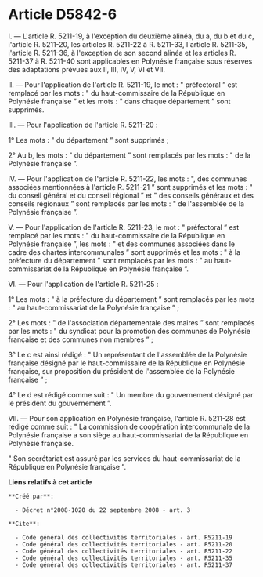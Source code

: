 # Article D5842-6

I. ― L'article R. 5211-19, à l'exception du deuxième alinéa, du a, du b et du c, l'article R. 5211-20, les articles R.
5211-22 à R. 5211-33, 
l'article R. 5211-35, l'article R. 5211-36, à l'exception de son second alinéa et les articles R. 5211-37 à R. 5211-40 sont
applicables en Polynésie française sous réserves des adaptations prévues aux II, III, IV, V, VI et VII. 

II. ― Pour l'application de l'article R. 5211-19, le mot : " préfectoral ” est remplacé par les mots : " du haut-commissaire
de la République en Polynésie française ” et les mots : " dans chaque département ” sont supprimés. 

III. ― Pour l'application de l'article R. 5211-20 : 

1° Les mots : " du département ” sont supprimés ; 

2° Au b, les mots : " du département ” sont remplacés par les mots : " de la Polynésie française ”. 

IV. ― Pour l'application de l'article R. 5211-22, les mots : ", des communes associées mentionnées à l'article R. 5211-21 ”
sont supprimés et les mots : " du conseil général et du conseil régional ” et " des conseils généraux et des conseils
régionaux ” sont remplacés par les mots : " de l'assemblée de la Polynésie française ”.

V. ― Pour l'application de l'article R. 5211-23, le mot : " préfectoral ” est remplacé par les mots : " du haut-commissaire
de la République en Polynésie française ”, les mots : " et des communes associées dans le cadre des chartes intercommunales ”
sont supprimés et les mots : " à la préfecture du département ” sont remplacés par les mots : " au haut-commissariat de la
République en Polynésie française ”. 

VI. ― Pour l'application de l'article R. 5211-25 : 

1° Les mots : " à la préfecture du département ” sont remplacés par les mots : " au haut-commissariat de la Polynésie
française ” ; 

2° Les mots : " de l'association départementale des maires ” sont remplacés par les mots : " du syndicat pour la promotion
des communes de Polynésie française et des communes non membres ” ; 

3° Le c est ainsi rédigé : " Un représentant de l'assemblée de la Polynésie française désigné par le haut-commissaire de la
République en Polynésie française, sur proposition du président de l'assemblée de la Polynésie française ” ; 

4° Le d est rédigé comme suit : " Un membre du gouvernement désigné par le président du gouvernement ”. 

VII. ― Pour son application en Polynésie française, l'article R. 5211-28 est rédigé comme suit : " La commission de
coopération intercommunale de la Polynésie française a son siège au haut-commissariat de la République en Polynésie
française. 

" Son secrétariat est assuré par les services du haut-commissariat de la République en Polynésie française ”.

**Liens relatifs à cet article**

	**Créé par**:

	  - Décret n°2008-1020 du 22 septembre 2008 - art. 3

	**Cite**:

	  - Code général des collectivités territoriales - art. R5211-19
	  - Code général des collectivités territoriales - art. R5211-20
	  - Code général des collectivités territoriales - art. R5211-22
	  - Code général des collectivités territoriales - art. R5211-35
	  - Code général des collectivités territoriales - art. R5211-37
